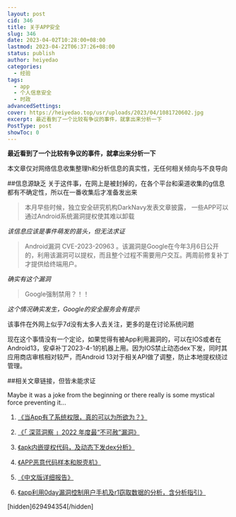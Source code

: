 ```yaml
---
layout: post
cid: 346
title: 关于APP安全
slug: 346
date: 2023-04-02T10:28:00+08:00
lastmod: 2023-04-22T06:37:26+08:00
status: publish
author: heiyedao
categories: 
  - 经验
tags: 
  - app
  - 个人信息安全
  - 时政
advancedSettings: 
cover: https://heiyedao.top/usr/uploads/2023/04/1081720602.jpg
excerpt: 最近看到了一个比较有争议的事件，就拿出来分析一下
PostType: post
showToc: 0
---
```



**最近看到了一个比较有争议的事件，就拿出来分析一下**

本文章仅对网络信息收集整理h和分析信息的真实性，无任何相关倾向与不良导向

##信息源缺乏
关于这件事，在网上是被封掉的，在各个平台和渠道收集的g信息都有不确定性，所以在一番收集后才准备发出来

> 本月早些时候，独立安全研究机构DarkNavy发表文章披露， 一些APP可以通过Android系统漏洞提权使其难以卸载

*该信息应该是事件萌发的苗头，但无法求证*

>Android漏洞 CVE-2023-20963 。该漏洞是Google在今年3月6日公开的，利用该漏洞可以提权，而且整个过程不需要用户交互。两周前修复补丁才提供给终端用户。

*确实有这个漏洞*

>Google强制禁用？！！

*这个情况确实发生，Google的安全服务会有提示*

该事件在外网上似乎7d没有太多人去关注，更多的是在讨论系统问题

现在这个事情没有一个定论，如果觉得有被App利用漏洞的，可以在IOS或者在Android13，安卓补丁2023-4-1的机器上用。因为IOS禁止动态dex下发，同时其应用商店审核相对较严，而Android 13对于相关API做了调整，防止本地提权绕过管理。


##相关文章链接，但皆未能求证

Maybe it was a joke from the beginning or there really is some mystical force preventing it...


1. [《当App有了系统权限，真的可以为所欲为？》][1]

2. [《「 深蓝洞察 」2022 年度最“不可赦”漏洞》][2]

3. [《apk内嵌提权代码，及动态下发dex分析》][3]

4. [《APP恶意代码样本和脱壳机》][4]

5. [《中文版详细报告》][5]

6. [《app利用0day漏洞控制用户手机及r1窃取数据的分析，含分析指引》][6]

[hidden]629494354[/hidden]


  [1]: https://heiyedao.top/usr/uploads/2023/04/3241475641.txt
  [2]: https://heiyedao.top/usr/uploads/2023/04/3241475641.txt
  [3]: https://heiyedao.top/usr/uploads/2023/04/878613358.txt
  [4]: https://heiyedao.top/usr/uploads/2023/04/878613358.txt
  [5]: https://heiyedao.top/usr/uploads/2023/04/878613358.txt
  [6]: https://heiyedao.top/usr/uploads/2023/04/878613358.txt
  [7]: http://